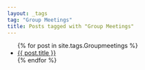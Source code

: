 ```yaml
---
layout: _tags
tag: "Group Meetings"
title: Posts tagged with "Group Meetings"
---
```


<ul>
{% for post in site.tags.Groupmeetings %}
  <li><a href="{{ post.url }}">{{ post.title }}</a></li>
{% endfor %}
</ul>
